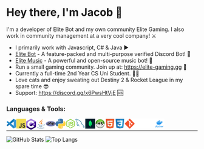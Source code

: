 # Hey there, I'm Jacob 👋 
I'm a developer of Elite Bot and my own community Elite Gaming. I also work in community management at a very cool company! ⚔️

- I primarily work with Javascript, C# & Java ▶️
- [Elite Bot](https://elite-bot.com) - A feature-packed and multi-purpose verified Discord Bot! 🚀
- [Elite Music](https://github.com/ThatGuyJacobee/Elite-Music) - A powerful and open-source music bot! 🎵
- Run a small gaming community. Join up at: https://elite-gaming.gg 🏓
- Currently a full-time 2nd Year CS Uni Student. 🧑‍💻
- Love cats and enjoy sweating out Destiny 2 & Rocket League in my spare time 😎
- Support: https://discord.gg/x6PwsHtVjE 🆘

### Languages & Tools:
<img align="left" alt="Visual Studio Code" width="26px" src="./img/visualstudiocode.svg"/>
<img align="left" alt="JavaScript" width="26px" src="./img/javascript.svg"/>
<img align="left" alt="C#" width="26px" src="./img/c-sharp.svg"/>
<img align="left" alt="Java" width="26px" src="./img/Java.png"/>
<img align="left" alt="PHP" width="26px" src="./img/php.png"/>
<img align="left" alt="Python" width="26px" src="./img/python.png"/>
<img align="left" alt="Node.js" width="26px" src="./img/nodejs.svg"/>
<img align="left" alt="MySQL" width="26px" src="./img/mysql.svg"/>
<img align="left" alt="MongoDB" width="26px" src="./img/mongodb.png"/>
<img align="left" alt="HeidiSQL" width="26px" src="./img/heidisql.png"/>
<img align="left" alt="HTML5" width="26px" src="./img/html.svg"/>
<img align="left" alt="CSS3" width="26px" src="./img/css.svg"/>
<img align="left" alt="Git" width="26px" src="./img/git.svg"/>
<img align="left" alt="GitHub" width="26px" src="./img/github-dark.svg"/>
<img align="left" alt="Terminal" width="26px" src="./img/terminal-dark.svg"/>
<img align="left" alt="Docker" width="26px" src="./img/docker.png"/>

<br />

---

![GitHub Stats](https://github-readme-stats-jakub-martyniaks-projects.vercel.app/api?username=ThatGuyJacobee&show_icons=true&theme=radical)
![Top Langs](https://github-readme-stats-jakub-martyniaks-projects.vercel.app/api/top-langs/?username=ThatGuyJacobee&show_icons=true&theme=radical&layout=donut&exclude_repo=ZAP-MC,ZAP-Craft-Server,ZAP-Craft-Client,ZAP-FiveM,Elite-Gaming-MC,Elite-Gaming-FiveM)
